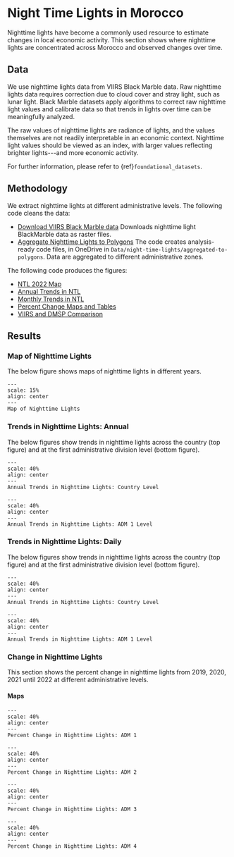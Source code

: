 # Night Time Lights in Morocco

Nighttime lights have become a commonly used resource to estimate changes in local economic activity. This section shows where nighttime lights are concentrated across Morocco and observed changes over time.

## Data

We use nighttime lights data from VIIRS Black Marble data. Raw nighttime lights data requires correction due to cloud cover and stray light, such as lunar light. Black Marble datasets apply algorithms to correct raw nighttime light values and calibrate data so that trends in lights over time can be meaningfully analyzed. 

The raw values of nighttime lights are radiance of lights, and the values themselves are not readily interpretable in an economic context. Nighttime light values should be viewed as an index, with larger values reflecting brighter lights---and more economic activity. 

For further information, please refer to {ref}`foundational_datasets`.

## Methodology

We extract nighttime lights at different administrative levels. The following code cleans the data:

* [Download VIIRS Black Marble data](https://github.com/datapartnership/morocco-earthquake-impact/blob/main/notebooks/ntl-analysis/01_clean_data/01_download_blackmarble.R) Downloads nighttime light BlackMarble data as raster files.
* [Aggregate Nighttime Lights to Polygons](https://github.com/datapartnership/morocco-earthquake-impact/blob/main/notebooks/ntl-analysis/01_clean_data/02_extract_to_polygons.R) The code creates analysis-ready code files, in OneDrive in `Data/night-time-lights/aggregated-to-polygons`. Data are aggregated to different administrative zones.

The following code produces the figures:

* [NTL 2022 Map](https://github.com/datapartnership/morocco-earthquake-impact/blob/main/notebooks/ntl-analysis/02_analysis/map_ntl_annual_2022.R)
* [Annual Trends in NTL](https://github.com/datapartnership/morocco-earthquake-impact/blob/main/notebooks/ntl-analysis/02_analysis/annual_trends.R)
* [Monthly Trends in NTL](https://github.com/datapartnership/morocco-earthquake-impact/blob/main/notebooks/ntl-analysis/02_analysis/monthly_trends.R)
* [Percent Change Maps and Tables](https://github.com/datapartnership/morocco-earthquake-impact/blob/main/notebooks/ntl-analysis/02_analysis/percent_change_adm.R)
* [VIIRS and DMSP Comparison](https://github.com/datapartnership/morocco-earthquake-impact/blob/main/notebooks/ntl-analysis/02_analysis/viirs_dmsp.R)

## Results

### Map of Nighttime Lights

The below figure shows maps of nighttime lights in different years.

```{figure} figures/ntl_map_12_17_22.png
---
scale: 15%
align: center
---
Map of Nighttime Lights
```

### Trends in Nighttime Lights: Annual

The below figures show trends in nighttime lights across the country (top figure) and at the first administrative division level (bottom figure).

```{figure} figures/annual_trends_adm0.png
---
scale: 40%
align: center
---
Annual Trends in Nighttime Lights: Country Level
```

```{figure} figures/annual_trends_adm1.png
---
scale: 40%
align: center
---
Annual Trends in Nighttime Lights: ADM 1 Level
```

### Trends in Nighttime Lights: Daily

The below figures show trends in nighttime lights across the country (top figure) and at the first administrative division level (bottom figure).

```{figure} figures/daily_trends_adm0.png
---
scale: 40%
align: center
---
Annual Trends in Nighttime Lights: Country Level
```

```{figure} figures/daily_trends_adm1.png
---
scale: 40%
align: center
---
Annual Trends in Nighttime Lights: ADM 1 Level
```

### Change in Nighttime Lights

This section shows the percent change in nighttime lights from 2019, 2020, 2021 until 2022 at different administrative levels. 

#### Maps

```{figure} figures/pc_map_adm1.png
---
scale: 40%
align: center
---
Percent Change in Nighttime Lights: ADM 1
```

```{figure} figures/pc_map_adm2.png
---
scale: 40%
align: center
---
Percent Change in Nighttime Lights: ADM 2
```

```{figure} figures/pc_map_adm3.png
---
scale: 40%
align: center
---
Percent Change in Nighttime Lights: ADM 3
```

```{figure} figures/pc_map_adm4.png
---
scale: 40%
align: center
---
Percent Change in Nighttime Lights: ADM 4
```

